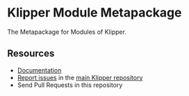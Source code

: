 Klipper Module Metapackage
==========================

The Metapackage for Modules of Klipper.

Resources
---------

- [Documentation](https://doc.klipper.dev)
- [Report issues](https://github.com/klipperdev/klipper/issues) in the
  [main Klipper repository](https://github.com/klipperdev/klipper)
- Send Pull Requests in this repository
